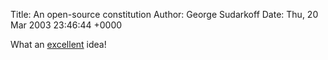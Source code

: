 Title: An open-source constitution
Author: George Sudarkoff
Date: Thu, 20 Mar 2003 23:46:44 +0000

What an
[excellent](http://v-2.org/displayArticle.php?article_cat=4 "The minimal compact: An open-source constitution for post-national states")
idea!
